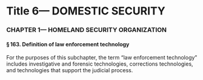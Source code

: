 
# Title 6— DOMESTIC SECURITY
### CHAPTER 1— HOMELAND SECURITY ORGANIZATION
#### § 163. Definition of law enforcement technology

For the purposes of this subchapter, the term “law enforcement technology” includes investigative and forensic technologies, corrections technologies, and technologies that support the judicial process.
